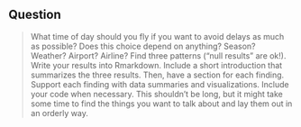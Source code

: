 ## Question

> What time of day should you fly if you want to avoid delays as much as
> possible? Does this choice depend on anything? Season? Weather?
> Airport? Airline? Find three patterns (“null results” are ok!). Write
> your results into Rmarkdown. Include a short introduction that
> summarizes the three results. Then, have a section for each finding.
> Support each finding with data summaries and visualizations. Include
> your code when necessary. This shouldn’t be long, but it might take
> some time to find the things you want to talk about and lay them out
> in an orderly way.
